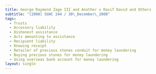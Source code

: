 ```yaml
---
title: George Raymond Zage III and Another v Rasif David and Others
subtitle: "[2008] SGHC 244 / 30\_December\_2008"
tags:
  - Trusts
  - Accessory liability
  - Dishonest assistance
  - Acts amounting to assistance
  - Recipient liability
  - Knowing receipt
  - Retailer of precious stones conduit for money laundering
  - Buying precious stones for money laundering
  - Using overseas bank account for money laundering
layout: single
---
```


